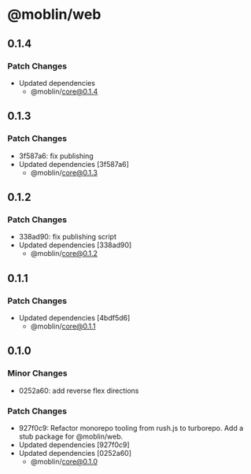 # @moblin/web

## 0.1.4

### Patch Changes

- Updated dependencies
  - @moblin/core@0.1.4

## 0.1.3

### Patch Changes

- 3f587a6: fix publishing
- Updated dependencies [3f587a6]
  - @moblin/core@0.1.3

## 0.1.2

### Patch Changes

- 338ad90: fix publishing script
- Updated dependencies [338ad90]
  - @moblin/core@0.1.2

## 0.1.1

### Patch Changes

- Updated dependencies [4bdf5d6]
  - @moblin/core@0.1.1

## 0.1.0

### Minor Changes

- 0252a60: add reverse flex directions

### Patch Changes

- 927f0c9: Refactor monorepo tooling from rush.js to turborepo. Add a stub package for @moblin/web.
- Updated dependencies [927f0c9]
- Updated dependencies [0252a60]
  - @moblin/core@0.1.0

